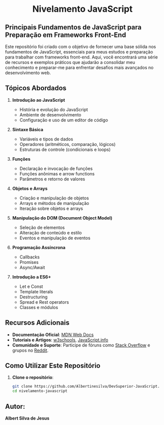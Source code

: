 <h1 align="center">Nivelamento JavaScript</h1>

## Principais Fundamentos de JavaScript para Preparação em Frameworks Front-End

Este repositório foi criado com o objetivo de fornecer uma base sólida nos fundamentos de JavaScript, essenciais para meus estudos e preparação para trabalhar com frameworks front-end. Aqui, você encontrará uma série de recursos e exemplos práticos que ajudarão a consolidar meu conhecimento e preparar-me para enfrentar desafios mais avançados no desenvolvimento web.

## Tópicos Abordados

1. **Introdução ao JavaScript**

   - História e evolução do JavaScript
   - Ambiente de desenvolvimento
   - Configuração e uso de um editor de código

2. **Sintaxe Básica**

   - Variáveis e tipos de dados
   - Operadores (aritméticos, comparação, lógicos)
   - Estruturas de controle (condicionais e loops)

3. **Funções**

   - Declaração e invocação de funções
   - Funções anônimas e arrow functions
   - Parâmetros e retorno de valores

4. **Objetos e Arrays**

   - Criação e manipulação de objetos
   - Arrays e métodos de manipulação
   - Iteração sobre objetos e arrays

5. **Manipulação do DOM (Document Object Model)**

   - Seleção de elementos
   - Alteração de conteúdo e estilo
   - Eventos e manipulação de eventos

6. **Programação Assíncrona**

   - Callbacks
   - Promises
   - Async/Await

7. **Introdução a ES6+**
   - Let e Const
   - Template literals
   - Destructuring
   - Spread e Rest operators
   - Classes e módulos

## Recursos Adicionais

- **Documentação Oficial**: [MDN Web Docs](https://developer.mozilla.org/pt-BR/docs/Web/JavaScript)
- **Tutoriais e Artigos**: [w3schools](https://www.w3schools.com/js/), [JavaScript.info](https://javascript.info/)
- **Comunidade e Suporte**: Participe de fóruns como [Stack Overflow](https://stackoverflow.com/questions/tagged/javascript) e grupos no [Reddit](https://www.reddit.com/r/javascript/).

## Como Utilizar Este Repositório

1. **Clone o repositório**:
   ```bash
   git clone https://github.com/Albertinesilva/DevSuperior-JavaScript.git
   cd nivelamento-javascript
   ```

## Autor:

**Albert Silva de Jesus**
